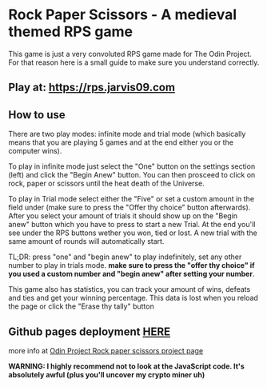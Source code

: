 # Rock Paper Scissors - A medieval themed RPS game

This game is just a very convoluted RPS game made for The Odin Project. For that reason here is a small guide to make sure you understand correctly.

## Play at: https://rps.jarvis09.com

## How to use

There are two play modes: infinite mode and trial mode (which basically means that you are playing 5 games and at the end either you or the computer wins).

To play in infinite mode just select the "One" button on the settings section (left) and click the "Begin Anew" button. You can then prosceed to click on rock, paper or scissors until the heat death of the Universe.

To play in Trial mode select either the "Five" or set a custom amount in the field under (make sure to press the "Offer thy choice" button afterwards). After you select your amount of trials it should show up on the "Begin anew" button which you have to press to start a new Trial. At the end you'll see under the RPS buttons wether you won, tied or lost. A new trial with the same amount of rounds will automatically start.

TL;DR: press "one" and "begin anew" to play indefinitely, set any other number to play in trials mode. **make sure to press the "offer thy choice" if you used a custom number and "begin anew" after setting your number**.

This game also has statistics, you can track your amount of wins, defeats and ties and get your winning percentage. This data is lost when you reload the page or click the "Erase thy tally" button

## Github pages deployment [HERE](https://jarvis09-yann.github.io/rock-papers-scissors-console/)

more info at [Odin Project Rock paper scissors project page](https://www.theodinproject.com/lessons/foundations-rock-paper-scissors)

**WARNING: I highly recommend not to look at the JavaScript code. It's absolutely awful (plus you'll uncover my crypto miner uh)**
